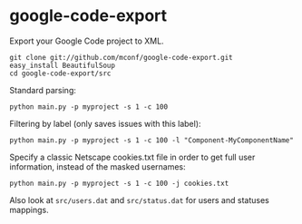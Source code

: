 google-code-export
==================

Export your Google Code project to XML.

    git clone git://github.com/mconf/google-code-export.git
    easy_install BeautifulSoup
    cd google-code-export/src

Standard parsing:

    python main.py -p myproject -s 1 -c 100

Filtering by label (only saves issues with this label):

    python main.py -p myproject -s 1 -c 100 -l "Component-MyComponentName"

Specify a classic Netscape cookies.txt file in order to get full user information, instead of the masked usernames:

    python main.py -p myproject -s 1 -c 100 -j cookies.txt

Also look at `src/users.dat` and `src/status.dat` for users and statuses
mappings.
